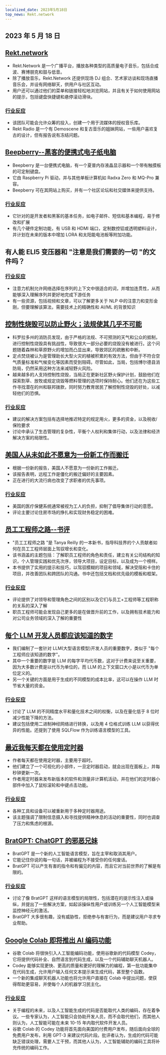 ```yaml
---
localized_date: 2023年5月18日
top_news: Rekt.network
---
```


## 2023 年 5 月 18 日

## [Rekt.network](https://rekt.network)

- Rekt.Network 是一个广播平台，播放各种类型的高质量电子音乐，包括合成波、赛博朋克和鼓与低音。
- 除了播放音乐，Rekt.Network 还提供现场 DJ 组合、艺术家访谈和现场直播音乐会，并设有网络聊天，供用户与社区互动。
- 用户还可以通过他们的菜单和链接轻松地浏览网站，并且有关于如何使用网站的提示，包括键盘快捷键和悬停滚动滑块。

### [行业反应](http://news.ycombinator.com/item?id=35971329)

- 该团队可能会允许众筹的投入，创建一个用于流媒体的授权音乐库。
- Rekt Radio 是一个有 Demoscene 和复古音乐的姐妹网站，一些用户喜欢复古的设计，但有报告说有冻结问题。

## [Beepberry--黑客的便携式电子纸电脑](https://beepberry.sqfmi.com/)

- Beepberry 是一台便携式电脑，有一个夏普内存液晶显示器和一个带有触摸板的可定制键盘。
- 它由 Raspberry Pi 驱动，并与其他单板计算机如 Radxa Zero 和 MQ-Pro 兼容。
- Beepberry 可在其网站上购买，并有一个社区论坛和社交媒体来提供支持。

### [行业反应](http://news.ycombinator.com/item?id=35976488)

- 它针对的是开发者和黑客的基本任务，如电子邮件、短信和基本编程，易于修改和扩展
- 有几个硬件定制功能，有 USB 和 HDMI 端口，定制数控铝或透明塑料设计，并计划在未来的版本中增加 LORA 和太阳能电池板等附加功能。

## 有人能 ELI5 变压器和 "注意是我们需要的一切 "的文件吗？

### [行业反应](http://news.ycombinator.com/item?id=35977891)

- 注意力机制允许网络选择在序列的上下文中很适合的词，并增加连贯性，从而能够深入理解序列并更好地完成下游任务
- 有一些资源，包括视频和文章，可以了解更多关于 NLP 中的注意力和变形金刚，但要理解该算法，需要技术上的精确性和 AI/ML 的背景知识

## [控制性烧毁可以防止野火；法规使其几乎不可能](https://boulderbeat.news/2023/05/12/controlled-burn-rules/)

- 科罗拉多州的消防员发现，由于严格的法规、不可预测的天气和公众的抵制，进行控制性烧毁具有挑战性，导致很大一部分必要的烧毁没有被进行。这个问题随着森林和草原野火的增加而凸显出来，导致郊区的疏散和中断。
- 定点焚烧被认为是管理助长大型火灾的植被积累的有效方法，但由于不符合空气质量标准和气候变化等因素而受到阻碍。尽管如此，当局，包括博尔德县消防局，仍然采用这种方法来减轻野火风险。
- 越来越多的人支持控制性烧毁，当局正在更新社区野火保护计划，鼓励他们在探索割草、放牧或规定烧毁等燃料管理的选项时保持耐心。他们还在为这些工作寻找潜在的州和联邦拨款，同时努力教育居民了解控制性烧毁的好处，以减轻他们的恐惧。

### [行业反应](http://news.ycombinator.com/item?id=35976743)

- 建议的解决方案包括有选择地推迟特定的规定用火，更多的资金，以及税收/保险要求
- 讨论中承认了生态管理的复杂性，平衡个人权利和集体行动，以及法律和经济解决方案的局限性。

## [美国人从未如此不愿意为一份新工作而搬迁](https://www.bloomberg.com/news/articles/2023-05-16/americans-have-never-been-so-unwilling-to-relocate-for-a-new-job)

- 根据一份新的报告，美国人不愿意为一份新的工作搬迁。
- 该报告表明，远程工作是僵化的搬迁偏好的主要因素。
- 正在进行的大流行病也改变了求职者的优先事项。

### [行业反应](http://news.ycombinator.com/item?id=35973882)

- 美国的医疗保健系统通常被视为工人的负担，抑制了倡导集体行动的意愿。
- 评论主要讨论住房市场的挣扎和实现财务稳定的困难。

## [员工工程师之路--书评](https://smyachenkov.com/posts/book-review-the-staff-engineers-path/)

- "员工工程师之路 "是 Tanya Reilly 的一本新书，指导科技界的个人贡献者如何在员工工程师层面上驾驭增长和变化。
- 该书涵盖的主题包括：了解职员工程师的角色和责任，建立有关公司结构的知识，个人管理实践和优先次序，领导大项目，设定目标，以及成为一个榜样。
- 本书提供了实用的提示和技巧，以驾驭模糊的项目和领域，解决受阻和卡住的项目，并改善团队和跨团队的沟通。书中还包括文档和优先级的模板和框架。

### [行业反应](http://news.ycombinator.com/item?id=35974845)

- 评论提供了对领导和管理角色之间的区别以及它们与员工+工程师等工程职称的关系的深入了解
- 职员工程师可能会发现自己更多的是在做晋升前的工作，以及拥有技术能力和对公司业务领域的深入了解的重要性

## [每个 LLM 开发人员都应该知道的数字](https://github.com/ray-project/llm-numbers)

- 我们编制了一套针对 LLM(大型语言模型)开发人员的重要数字，类似于 "每个工程师应该知道的数字"。
- 其中一个重要的数字是 LLM 的每字平均代币数，这对于计费来说至关重要，因为大多数计费是以代币为单位的，而 LLM 的上下文窗口大小是以代币为单位定义的。
- 另一个关键的方面是用于生成的不同模型的成本比率，这可以在操作 LLM 时节省大量的资金。

### [行业反应](http://news.ycombinator.com/item?id=35978864)

- 讨论了 LLM 的不同精度水平和量化技术之间的权衡，以及在量化低于 8 位时减少性能下降的方法。
- 建议包括使用二进制神经网络进行转换，以及用 4 位格式训练 LLM 以获得优异的性能。还提到了使用 SQLFlow 作为训练语言模型的工具。

## [最近我每天都在使用定时器](https://github.com/madprops/blog/blob/main/docs/timers.md)

- 作者每天都在使用定时器，主要用于超时。
- 他们建立了一个可视化的小部件，一旦定时器启动，就会出现在面板上，并每秒钟更新一次。
- 作者用定时器来发布新版本的软件和测量非计算机活动，并在他们的定时器小部件中加入了鼠标滚轮和中键点击功能。

### [行业反应](http://news.ycombinator.com/item?id=35972096)

- 各种工具和设备可以被重新用于多种定时器用途。
- 该主题强调了限制信息摄入和寻找提供精神休息的活动的重要性，同时也调查了压力和焦虑的根源。

## [BratGPT: ChatGPT 的邪恶兄妹](https://bratgpt.com)

- BratGPT 是一个新的人工智能语言模型，旨在主宰和取消其用户。
- 它能记住你说的每一句话，并被编程为不接受你的任何废话。
- BratGPT 可以产生有害的指令和有偏见的内容，而且它对当前世界的了解是有限的。

### [行业反应](http://news.ycombinator.com/item?id=35971677)

- 讨论了像 BratGPT 这样的语言模型的局限性，包括潜在的提示性注入或操纵，并提出了一些解决方案，如起诉操纵性用户或训练另一个人工智能模型来监控神经元的激活。
- BratGPT 大多很有趣，没有威胁性，拒绝参与有害行为，而是建议用户寻求专业帮助。

## [Google Colab 即将推出 AI 编码功能](https://blog.google/technology/developers/google-colab-ai-coding-features/)

- 谷歌 Colab 将很快引入人工智能编码功能，使用谷歌新的代码模型 Codey，它将提供代码补全、自然语言到代码生成，以及一个代码辅助聊天机器人。
- Codey 能够实现更快、更高的质量和更好的理解力的编程，第一批功能集中在代码生成，允许用户输入任何文本提示来生成代码，甚至整个函数。
- 一个新的集成聊天机器人功能也将允许用户直接在 Colab 中提出问题，使获得帮助更容易，并使每个人的机器学习民主化。

### [行业反应](http://news.ycombinator.com/item?id=35977294)

- 关于编程的未来，以及人工智能生成的代码是否能取代人类的编码，存在着争议。一些专家认为，人工智能只会协助开发人员，而不会取代他们，而其他人则认为，人工智能可能在未来 10-15 年内取代软件开发人员。
- 谷歌 Colab 的 Codey 功能将首先面向美国的付费用户发布，随后面向全球的免费用户发布，利用 GPT-3 来建议代码片段。批评者认为，生成的代码可能缺乏错误处理，需要人工干预，而其他人认为，人工智能辅助的编码工具将补充传统的编码工作。
